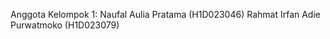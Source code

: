 Anggota Kelompok 1:
Naufal Aulia Pratama 			    (H1D023046)
Rahmat Irfan Adie Purwatmoko	(H1D023079)
